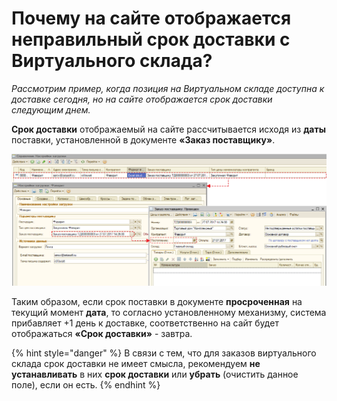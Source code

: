 # Почему на сайте отображается неправильный срок доставки с Виртуального склада?

_Рассмотрим пример, когда позиция на Виртуальном складе доступна к доставке сегодня, но на сайте отображается срок доставки следующим днем._

**Срок доставки** отображаемый на сайте рассчитывается исходя из **даты** поставки, установленной в документе **«Заказ поставщику»**.

![](../.gitbook/assets/image-111112121.png)

Таким образом, если срок поставки в документе **просроченная** на текущий момент **дата**, то согласно установленному механизму, система прибавляет +1 день к доставке, соответственно на сайт будет отображаться **«Срок доставки»** - завтра.

{% hint style="danger" %}
В связи с тем, что для заказов виртуального склада срок доставки не имеет смысла, рекомендуем **не устанавливать** в них **срок доставки** или **убрать** \(очистить данное поле\), если он есть.
{% endhint %}

